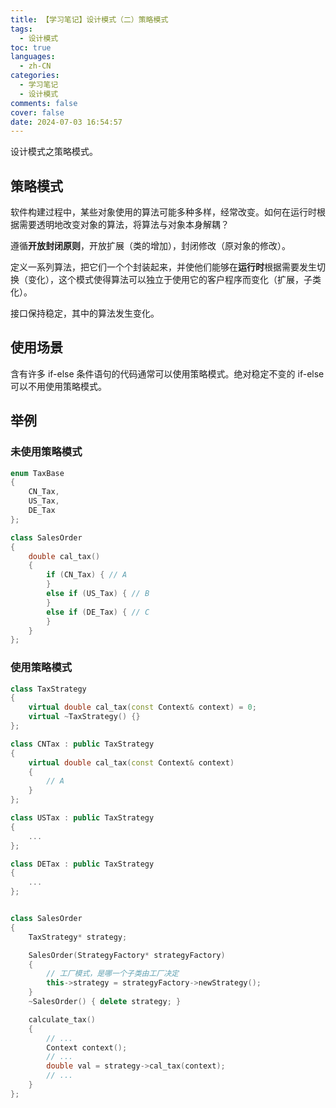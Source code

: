 ```yaml
---
title: 【学习笔记】设计模式（二）策略模式
tags:
  - 设计模式
toc: true
languages:
  - zh-CN
categories:
  - 学习笔记
  - 设计模式
comments: false
cover: false
date: 2024-07-03 16:54:57
---
```


设计模式之策略模式。

<!-- more -->

## 策略模式

软件构建过程中，某些对象使用的算法可能多种多样，经常改变。如何在运行时根据需要透明地改变对象的算法，将算法与对象本身解耦？

遵循**开放封闭原则**，开放扩展（类的增加），封闭修改（原对象的修改）。

定义一系列算法，把它们一个个封装起来，并使他们能够在**运行时**根据需要发生切换（变化），这个模式使得算法可以独立于使用它的客户程序而变化（扩展，子类化）。

接口保持稳定，其中的算法发生变化。


## 使用场景

含有许多 if-else 条件语句的代码通常可以使用策略模式。绝对稳定不变的 if-else 可以不用使用策略模式。


## 举例

### 未使用策略模式

```cpp
enum TaxBase
{
    CN_Tax,
    US_Tax,
    DE_Tax
};

class SalesOrder
{
    double cal_tax()
    {
        if (CN_Tax) { // A 
        }
        else if (US_Tax) { // B
        }
        else if (DE_Tax) { // C 
        }
    }
};
```

### 使用策略模式

```cpp
class TaxStrategy
{
    virtual double cal_tax(const Context& context) = 0;
    virtual ~TaxStrategy() {}
};

class CNTax : public TaxStrategy
{
    virtual double cal_tax(const Context& context)
    {
        // A
    }
};

class USTax : public TaxStrategy
{
    ...
};

class DETax : public TaxStrategy
{
    ...
};


class SalesOrder
{
    TaxStrategy* strategy;

    SalesOrder(StrategyFactory* strategyFactory)
    {
        // 工厂模式，是哪一个子类由工厂决定
        this->strategy = strategyFactory->newStrategy();
    }
    ~SalesOrder() { delete strategy; }

    calculate_tax()
    {
        // ...
        Context context();
        // ...
        double val = strategy->cal_tax(context);
        // ...
    }
};
```
